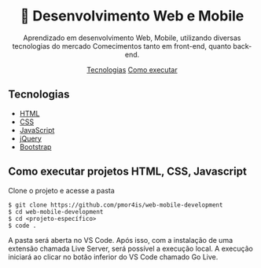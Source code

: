 <div align="center">

# :rocket: Desenvolvimento Web e Mobile
Aprendizado em desenvolvimento Web, Mobile, utilizando diversas tecnologias do mercado
Comecimentos tanto em front-end, quanto back-end.

[Tecnologias](#tecnologias)
[Como executar](#como-executar)

</div>

## Tecnologias
* [HTML](https://developer.mozilla.org/en-US/docs/Web/HTML)
* [CSS](https://developer.mozilla.org/pt-BR/docs/Web/CSS)
* [JavaScript](https://developer.mozilla.org/pt-BR/docs/Web/JavaScript)
* [jQuery](https://api.jquery.com/)
* [Bootstrap](https://getbootstrap.com/)

## Como executar projetos HTML, CSS, Javascript
Clone o projeto e acesse a pasta
~~~ shell
$ git clone https://github.com/pmor4is/web-mobile-development
$ cd web-mobile-development
$ cd <projeto-específico>
$ code .
~~~

A pasta será aberta no VS Code. Após isso, com a instalação de uma extensão chamada Live Server, será possível a execução local. A execução iniciará ao clicar no botão inferior do VS Code chamado Go Live.